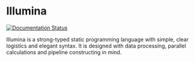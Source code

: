 # Illumina

[![Documentation Status](https://readthedocs.org/projects/illumina/badge/?version=latest)](https://illumina.readthedocs.io/en/latest/?badge=latest)

Illumina is a strong-typed static programming language with simple, clear logistics and elegant syntax. It is designed with data processing, parallel calculations and pipeline constructing in mind.
 